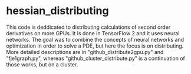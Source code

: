 # hessian_distributing
This code is deddicated to distributing calculations of second order derivatives on more GPUs.
It is done in TensorFlow 2 and it uses neural networks. 
The goal was to combine the concepts of neural networks and optimization in order to solve a PDE,
but here the focus is on distributing. More detailed descriptions are in "github_distribute2gpu.py" and "fje1graph.py", whereas "github_cluster_distribute.py" is a continuation
of those works, but on a cluster.
